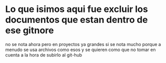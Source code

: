 # Lo que isimos aqui fue excluir los documentos que estan dentro de ese gitnore
no se nota ahora pero en proyectos ya grandes si se nota mucho porque a menudo
se usa archivos como esos y se quieren como que no tomar en cuenta a la hora de subirlo 
al git-hub